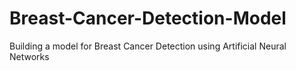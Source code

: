 # Breast-Cancer-Detection-Model
Building a model for Breast Cancer Detection using Artificial Neural Networks
